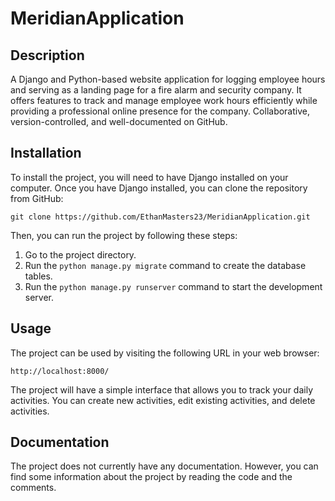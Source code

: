 # MeridianApplication

## Description

A Django and Python-based website application for logging employee hours and serving as a landing page for a fire alarm and security company. It offers features to track and manage employee work hours efficiently while providing a professional online presence for the company. Collaborative, version-controlled, and well-documented on GitHub.

## Installation

To install the project, you will need to have Django installed on your computer. Once you have Django installed, you can clone the repository from GitHub:

```
git clone https://github.com/EthanMasters23/MeridianApplication.git
```

Then, you can run the project by following these steps:

1. Go to the project directory.
2. Run the `python manage.py migrate` command to create the database tables.
3. Run the `python manage.py runserver` command to start the development server.

## Usage

The project can be used by visiting the following URL in your web browser:

```
http://localhost:8000/
```

The project will have a simple interface that allows you to track your daily activities. You can create new activities, edit existing activities, and delete activities.

## Documentation

The project does not currently have any documentation. However, you can find some information about the project by reading the code and the comments.

